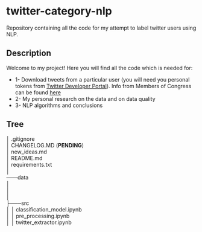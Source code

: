 # twitter-category-nlp
Repository containing all the code for my attempt to label twitter users using NLP.

## Description

Welcome to my project! Here you will find all the code which is needed for:  
  * 1- Download tweets from a particular user (you will need you personal tokens from [Twitter Developer Portal](https://developer.twitter.com/en)). Info from Members of Congress can be found [here](https://triagecancer.org/congressional-social-media)
  * 2- My personal research on the data and on data quality  
  * 3- NLP algorithms and conclusions  
  
## Tree

│   .gitignore  
│   CHANGELOG.MD (**PENDING**)  
│   new_ideas.md  
│   README.md  
│   requirements.txt  
│   
───data  
│  
│  
│  
├───src  
│   │   classification_model.ipynb  
│   │   pre_processing.ipynb  
│   │   twitter_extractor.ipynb  

 


